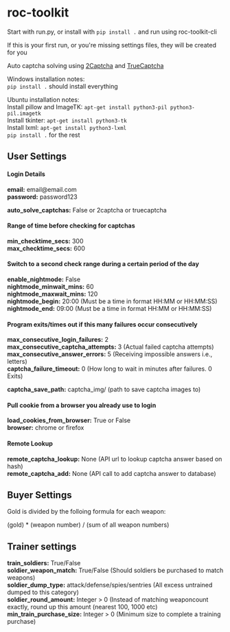 # roc-toolkit

Start with run.py, or install with `pip install .` and run using roc-toolkit-cli

If this is your first run, or you're missing settings files, they will be created for you

Auto captcha solving using [2Captcha](https://2captcha.com/) and [TrueCaptcha](https://truecaptcha.org/)

Windows installation notes:  
`pip install .` should install everything

Ubuntu installation notes:  
Install pillow and ImageTK:
`apt-get install python3-pil python3-pil.imagetk`  
Install tkinter:
`apt-get install python3-tk`  
Install lxml:
`apt-get install python3-lxml`  
`pip install .` for the rest

## User Settings

#### Login Details

**email:** email<span>@email.</span>com  
**password:** password123

**auto_solve_captchas:** False or 2captcha or truecaptcha

#### Range of time before checking for captchas

**min_checktime_secs:** 300  
**max_checktime_secs:** 600

#### Switch to a second check range during a certain period of the day

**enable_nightmode:** False  
**nightmode_minwait_mins:** 60  
**nightmode_maxwait_mins:** 120  
**nightmode_begin:** 20:00 (Must be a time in format HH:MM or HH:MM:SS)  
**nightmode_end:** 09:00 (Must be a time in format HH:MM or HH:MM:SS)

#### Program exits/times out if this many failures occur consecutively

**max_consecutive_login_failures:** 2  
**max_consecutive_captcha_attempts:** 3 (Actual failed captcha attempts)  
**max_consecutive_answer_errors:** 5 (Receiving impossible answers i.e., letters)  
**captcha_failure_timeout:** 0 (How long to wait in minutes after failures. 0 Exits)

**captcha_save_path:** captcha_img/ (path to save captcha images to)

#### Pull cookie from a browser you already use to login

**load_cookies_from_browser:** True or False  
**browser:** chrome or firefox

#### Remote Lookup

**remote_captcha_lookup:** None (API url to lookup captcha answer based on hash)  
**remote_captcha_add:** None (API call to add captcha answer to database)

## Buyer Settings

Gold is divided by the folloing formula for each weapon:

(gold) \* (weapon number) / (sum of all weapon numbers)

## Trainer settings

**train_soldiers:** True/False  
**soldier_weapon_match:** True/False (Should soldiers be purchased to match weapons)  
**soldier_dump_type:** attack/defense/spies/sentries (All excess untrained dumped to this category)  
**soldier_round_amount:** Integer > 0 (Instead of matching weaponcount exactly, round up this amount (nearest 100, 1000 etc)  
**min_train_purchase_size:** Integer > 0 (Minimum size to complete a training purchase)
